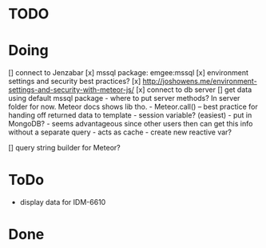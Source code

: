 # TODO

# Doing

[] connect to Jenzabar
  [x] mssql package: emgee:mssql
  [x] environment settings and security best practices?
    [x] http://joshowens.me/environment-settings-and-security-with-meteor-js/
  [x] connect to db server
  [] get data using default mssql package
    - where to put server methods?
      In server folder for now. Meteor docs shows lib tho.
    - Meteor.call() –  best practice for handing off returned data to template
      - session variable? (easiest)
      - put in MongoDB?
        - seems advantageous since other users then can get this info without a separate query
        - acts as cache
      - create new reactive var?

  [] query string builder for Meteor?




# ToDo
 - display data for IDM-6610


# Done